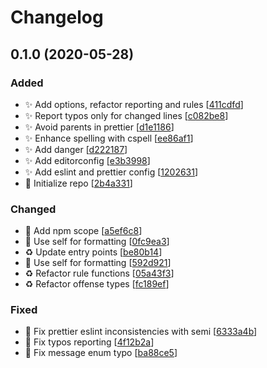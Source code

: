 # Changelog

<a name="0.1.0"></a>
## 0.1.0 (2020-05-28)

### Added

- ✨ Add options, refactor reporting and rules [[411cdfd](https://github.com/AckeeCZ/styleguide-backend-config/commit/411cdfde1fb6b79569490920b2642e428bf76a66)]
- ✨ Report typos only for changed lines [[c082be8](https://github.com/AckeeCZ/styleguide-backend-config/commit/c082be8bb680225e4f4cf020b9957229dff1b600)]
- ✨ Avoid parents in prettier [[d1e1186](https://github.com/AckeeCZ/styleguide-backend-config/commit/d1e11864592daf4af732c420c52927cc38cc5315)]
- ✨ Enhance spelling with cspell [[ee86af1](https://github.com/AckeeCZ/styleguide-backend-config/commit/ee86af1b9e503448a66d7d7a45ddc210f6bc9935)]
- ✨ Add danger [[d222187](https://github.com/AckeeCZ/styleguide-backend-config/commit/d222187c3f2a2e73cbf2b3b193ace7c3cb975cb2)]
- ✨ Add editorconfig [[e3b3998](https://github.com/AckeeCZ/styleguide-backend-config/commit/e3b3998b85f9189185254066df11c85f7252a437)]
- ✨ Add eslint and prettier config [[1202631](https://github.com/AckeeCZ/styleguide-backend-config/commit/1202631cd4545d04cd40d5f273da8503a3f43495)]
- 🎉 Initialize repo [[2b4a331](https://github.com/AckeeCZ/styleguide-backend-config/commit/2b4a331db3f8faa4b77a6c9a56e14e6549354e1e)]

### Changed

- 💬 Add npm scope [[a5ef6c8](https://github.com/AckeeCZ/styleguide-backend-config/commit/a5ef6c86c251b1bf678ec2d1748a4edc062b935e)]
- 🎨 Use self for formatting [[0fc9ea3](https://github.com/AckeeCZ/styleguide-backend-config/commit/0fc9ea3448dc1b5f7e83a8529f564f00b557d486)]
- ♻️ Update entry points [[be80b14](https://github.com/AckeeCZ/styleguide-backend-config/commit/be80b146c281615bec215a026cb4f2b93e594e8a)]
- 🎨 Use self for formatting [[592d921](https://github.com/AckeeCZ/styleguide-backend-config/commit/592d9217a91dc00b329c99807d96208f0249bfaf)]
- ♻️ Refactor rule functions [[05a43f3](https://github.com/AckeeCZ/styleguide-backend-config/commit/05a43f3aee848e3c0492c065f314f7d7fee70f08)]
- ♻️ Refactor offense types [[fc189ef](https://github.com/AckeeCZ/styleguide-backend-config/commit/fc189efcc4917fa244a2b004e683733754fe02a4)]

### Fixed

- 🐛 Fix prettier eslint inconsistencies with semi [[6333a4b](https://github.com/AckeeCZ/styleguide-backend-config/commit/6333a4b616c13c58544459b4f679ae01cd5f950e)]
- 🐛 Fix typos reporting [[4f12b2a](https://github.com/AckeeCZ/styleguide-backend-config/commit/4f12b2aed1ab6ea85fbf7038350058a0a88cba5b)]
- 🐛 Fix message enum typo [[ba88ce5](https://github.com/AckeeCZ/styleguide-backend-config/commit/ba88ce52c3e09f41c0ae6b7474742ac79b32fbc0)]


